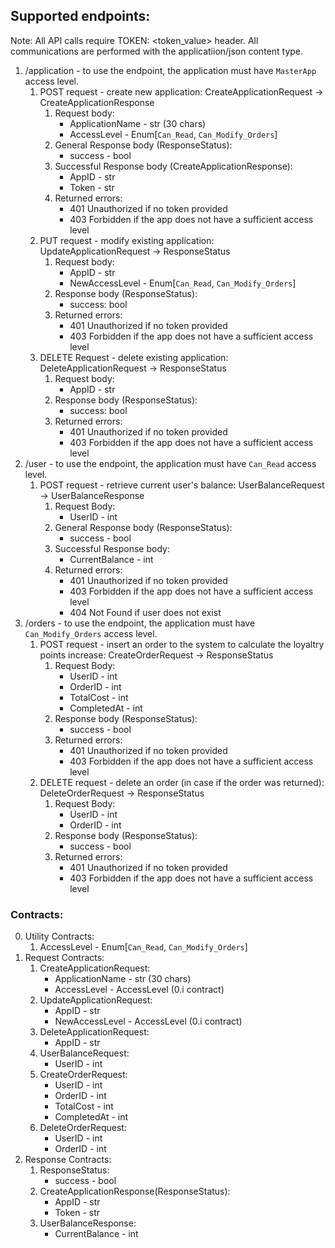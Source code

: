 ## Supported endpoints:
Note: All API calls require TOKEN: <token_value> header. All communications are performed with the applicatiion/json content type.
1. /application - to use the endpoint, the application must have `MasterApp` access level.
   1. POST request - create new application: CreateApplicationRequest -> CreateApplicationResponse
      1. Request body:
         * ApplicationName - str (30 chars)
         * AccessLevel - Enum[`Can_Read`, `Can_Modify_Orders`]
      2. General Response body (ResponseStatus):
         * success - bool
      3. Successful Response body (CreateApplicationResponse):
         * AppID - str
         * Token - str
      4. Returned errors:
         * 401 Unauthorized if no token provided
         * 403 Forbidden if the app does not have a sufficient access level
   2. PUT request - modify existing application: UpdateApplicationRequest -> ResponseStatus
      1. Request body:
         * AppID - str
         * NewAccessLevel - Enum[`Can_Read`, `Can_Modify_Orders`]
      2. Response body (ResponseStatus):
         * success: bool
      3. Returned errors:
         * 401 Unauthorized if no token provided
         * 403 Forbidden if the app does not have a sufficient access level
   3. DELETE Request - delete existing application: DeleteApplicationRequest -> ResponseStatus
      1. Request body:
         * AppID - str
      2. Response body (ResponseStatus):
         * success: bool
      3. Returned errors:
         * 401 Unauthorized if no token provided
         * 403 Forbidden if the app does not have a sufficient access level
2. /user - to use the endpoint, the application must have `Can_Read` access level.
   1. POST request - retrieve current user's balance: UserBalanceRequest -> UserBalanceResponse
      1. Request Body:
         * UserID - int
      2. General Response body (ResponseStatus):
         * success - bool
      3. Successful Response body:
         * CurrentBalance - int
      4. Returned errors:
         * 401 Unauthorized if no token provided
         * 403 Forbidden if the app does not have a sufficient access level
         * 404 Not Found if user does not exist
3. /orders - to use the endpoint, the application must have `Can_Modify_Orders` access level.
   1. POST request - insert an order to the system to calculate the loyaltry points increase: 
   CreateOrderRequest -> ResponseStatus
      1. Request Body:
         * UserID - int
         * OrderID - int
         * TotalCost - int
         * CompletedAt - int
      2. Response body (ResponseStatus):
         * success - bool
      3. Returned errors:
         * 401 Unauthorized if no token provided
         * 403 Forbidden if the app does not have a sufficient access level
   3. DELETE request - delete an order (in case if the order was returned): DeleteOrderRequest -> ResponseStatus
      1. Request Body:
         * UserID - int
         * OrderID - int
      2. Response body (ResponseStatus):
         * success - bool
      3. Returned errors:
         * 401 Unauthorized if no token provided
         * 403 Forbidden if the app does not have a sufficient access level
### Contracts:
0. Utility Contracts:
   1. AccessLevel - Enum[`Can_Read`, `Can_Modify_Orders`]
1. Request Contracts:
   1. CreateApplicationRequest:
      * ApplicationName - str (30 chars)
      * AccessLevel - AccessLevel (0.i contract)
   2. UpdateApplicationRequest:
      * AppID - str
      * NewAccessLevel - AccessLevel (0.i contract)
   3. DeleteApplicationRequest:
      * AppID - str
   4. UserBalanceRequest:
      * UserID - int
   5. CreateOrderRequest:
      * UserID - int
      * OrderID - int
      * TotalCost - int
      * CompletedAt - int
   6. DeleteOrderRequest:
      * UserID - int
      * OrderID - int
2. Response Contracts:
   1. ResponseStatus:
      * success - bool
   2. CreateApplicationResponse(ResponseStatus):
      * AppID - str
      * Token - str
   3. UserBalanceResponse:
      * CurrentBalance - int
